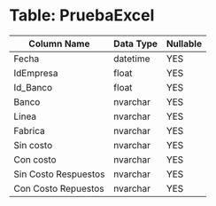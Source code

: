 # Table: PruebaExcel

| Column Name | Data Type | Nullable |
|-------------|-----------|----------|
| Fecha | datetime | YES |
| IdEmpresa | float | YES |
| Id_Banco | float | YES |
| Banco | nvarchar | YES |
| Linea | nvarchar | YES |
| Fabrica | nvarchar | YES |
| Sin costo | nvarchar | YES |
| Con costo | nvarchar | YES |
| Sin Costo Respuestos | nvarchar | YES |
| Con Costo Repuestos | nvarchar | YES |
